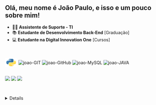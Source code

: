 ## Olá, meu nome é João Paulo, e isso e um pouco sobre mim!

- 👨‍💻 **Assistente de Suporte - TI**
- 📚 **Estudante de Desenvolvimento Back-End** [Graduação]
- 💻 **Estudante na Digital Innovation One** [Cursos]

##

<div style="display: inline_block"><br>
    <img align="center" alt="joao-Python" height="30" width="40" src="https://raw.githubusercontent.com/devicons/devicon/master/icons/python/python-original.svg">
    <img align="center" alt="joao-GIT" width='50' height='50' scr=<img src="https://cdn.jsdelivr.net/gh/devicons/devicon/icons/git/git-original.svg" />
    <img align="center" alt="joao-GitHub" width='50' height='50' scr=<img src="https://cdn.jsdelivr.net/gh/devicons/devicon/icons/github/github-original-wordmark.svg" />                  
    <img align="center" alt="joao-MySQL" width='50' height='50' scr=<img src="https://cdn.jsdelivr.net/gh/devicons/devicon/icons/mysql/mysql-original-wordmark.svg" />
    <img align="center" alt="joao-JAVA" width='50' height='50' scr=<img src="https://cdn.jsdelivr.net/gh/devicons/devicon/icons/java/java-original-wordmark.svg" />    
          
</div>

##

<div> 
    <a href="https://instagram.com/aj.informatica01?igshid=NTA5ZTk1NTc=" target="_blank"><img src="https://img.shields.io/badge/-Instagram-%23E4405F?style=for-the-badge&logo=instagram&logoColor=white" target="_blank"></a>
  <a href = "mailto:ajinformatica01@gmail.com"><img src="https://img.shields.io/badge/-Gmail-%23333?style=for-the-badge&logo=gmail&logoColor=white" target="_blank"></a>
  <a href="https://www.linkedin.com/in/jo%C3%A3o-paulo-borges-b0614b191/" target="_blank"><img src="https://img.shields.io/badge/-LinkedIn-%230077B5?style=for-the-badge&logo=linkedin&logoColor=white" target="_blank"></a>  
</div>

##
<div style="display: inline_block"><br>
    <details>
    <sumary>:zap: Github Stats</sumary>
<img align="center" alt="JoaoPauloAJ" src="https://github-readme-stats.vercel.app/api?username=JoaoBorgesAJ&show_icons=true&theme=dracula" /></a>
    <img align="center" alt="JoaoPauloAJ" src="https://github-readme-stats.vercel.app/api/top-langs?username=JoaoBorgesAJ&layout=compact&langs_count=8&card_width=320&theme=dracula" /></a>
</div>
